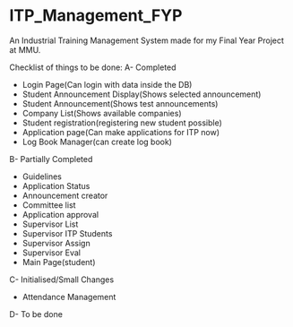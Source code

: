 # ITP_Management_FYP

An Industrial Training Management System made for my Final Year Project at MMU.

Checklist of things to be done:
A- Completed

- Login Page(Can login with data inside the DB)
- Student Announcement Display(Shows selected announcement)
- Student Announcement(Shows test announcements)
- Company List(Shows available companies)
- Student registration(registering new student possible)
- Application page(Can make applications for ITP now)
- Log Book Manager(can create log book)

B- Partially Completed

- Guidelines
- Application Status
- Announcement creator
- Committee list
- Application approval
- Supervisor List
- Supervisor ITP Students
- Supervisor Assign
- Supervisor Eval
- Main Page(student)

C- Initialised/Small Changes

- Attendance Management

D- To be done
